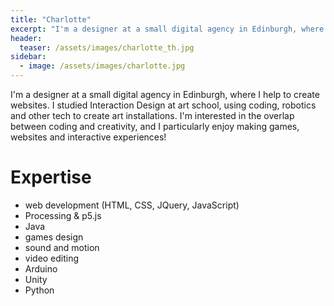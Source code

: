 ```yaml
---
title: "Charlotte"
excerpt: "I'm a designer at a small digital agency in Edinburgh, where I help to create websites..."
header:  
  teaser: /assets/images/charlotte_th.jpg
sidebar:
  - image: /assets/images/charlotte.jpg
---
```

I'm a designer at a small digital agency in Edinburgh, where I help to create websites. I studied Interaction Design at art school, using coding, robotics and other tech to create art installations. I'm interested in the overlap between coding and creativity, and I particularly enjoy making games, websites and interactive experiences!



# Expertise


* web development (HTML, CSS, JQuery, JavaScript)
* Processing & p5.js
* Java
* games design
* sound and motion
* video editing
* Arduino
* Unity
* Python
